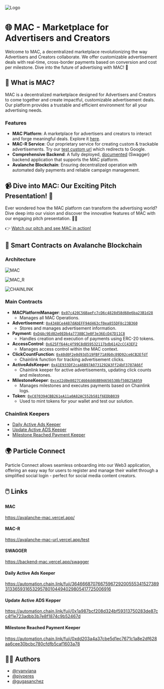
![Logo](https://github.com/pjvperes/avalanche-mac/assets/70733914/03ad5a8a-a338-4384-8de1-91bded6e0950)

# 🌐 MAC - Marketplace for Advertisers and Creators

Welcome to MAC, a decentralized marketplace revolutionizing the way Advertisers and Creators collaborate. We offer customizable advertisement deals with real-time, cross-border payments based on conversion and cost per milestone. Dive into the future of advertising with MAC! 🚀

## 🌟 What is MAC?

MAC is a decentralized marketplace designed for Advertisers and Creators to come together and create impactful, customizable advertisement deals. Our platform provides a trustable and efficient environment for all your advertising needs.

### Features

- **MAC Platform**: A marketplace for advertisers and creators to interact and forge meaningful deals. Explore it [here](https://avalanche-mac.vercel.app/).
- **MAC-R Service**: Our proprietary service for creating custom & trackable advertisements. Try our [test custom url](https://avalanche-mac-url.vercel.app/test) which redirects to Google.
- **Comprehensive Backend**: A fully deployed, [documented](https://backend-mac.vercel.app/swagger) (Swagger) backend application that supports the MAC platform. 
- **Avalanche Blockchain**: Ensuring decentralized operation with automated daily payments and reliable campaign management.

## 📹 Dive into MAC: Our Exciting Pitch Presentation! 🌟

Ever wondered how the MAC platform can transform the advertising world? Dive deep into our vision and discover the innovative features of MAC with our engaging pitch presentation. 🚀🎥

👉 [Watch our pitch and see MAC in action!](https://youtube.com/)


## 🚀 Smart Contracts on Avalanche Blockchain

### Architecture
![MAC](https://github.com/pjvperes/avalanche-mac/assets/70733914/d3eba9b4-906e-4602-b0df-90086f5c06f6)

![MAC_R](https://github.com/pjvperes/avalanche-mac/assets/70733914/658e2185-a93f-4c5d-92f0-2eb759af0e69)

![CHAINLINK](https://github.com/pjvperes/avalanche-mac/assets/70733914/2a1fb615-19c4-4514-bd71-b96c6db5a9c3)

### Main Contracts

- **MACPlatformManager**: [`0x07c420C56BaeFc7cD6c4828d58d68e6ba23B1d28`](https://subnets-test.avax.network/c-chain/address/0x07c420C56BaeFc7cD6c4828d58d68e6ba23B1d28)
  - Manages all MAC Operations.
- **Advertisement**: [`0x4348Ce4487dAbEFF94d463cf0ea855DF8c23B360`](https://subnets-test.avax.network/c-chain/address/0x4348Ce4487dAbEFF94d463cf0ea855DF8c23B360)
  - Stores and manages advertisement information.
- **Payment**: [`0xD4Ac9Ed02e0EDb4a7738BC3e0F3e36EcD47D11C8`](https://subnets-test.avax.network/c-chain/address/0xD4Ac9Ed02e0EDb4a7738BC3e0F3e36EcD47D11C8)
  - Handles creation and execution of payments using ERC-20 tokens.
- **AccessControl**: [`0x625Ff644c4f99C8d859532117bdb6142cCC43EF2`](https://subnets-test.avax.network/c-chain/address/0x625Ff644c4f99C8d859532117bdb6142cCC43EF2)
  - Manages access control within the MAC context.
- **ClickCountFunction**: [`0x40d0F2e0d93d519FBF71A9b0c89D92ce6CB2Efdf`](https://subnets-test.avax.network/c-chain/address/0x40d0F2e0d93d519FBF71A9b0c89D92ce6CB2Efdf)
  - Chainlink function for tracking advertisement clicks.
- **ActiveAdsKeeper**: [`0x41E933DF2ca46B97A0731292A3Ff24bF3707A66f`](https://subnets-test.avax.network/c-chain/address/0x41E933DF2ca46B97A0731292A3Ff24bF3707A66f)
  - Chainlink keeper for active advertisements, updating click counts and milestones.
- **MilestoneKeeper**: [`0xce22d0e8027C4604d468B94656530bf50825A059`](https://subnets-test.avax.network/c-chain/address/0xce22d0e8027C4604d468B94656530bf50825A059)
  - Manages milestones and executes payments based on Chainlink logs.
- **Token**: [`0xC070394CBB261eA11a0A82AC552b581f6EDbB039`](https://subnets-test.avax.network/c-chain/address/0xC070394CBB261eA11a0A82AC552b581f6EDbB039)
  - Used to mint tokens for your wallet and test our solution.

### Chainlink Keepers

- [Daily Active Ads Keeper](https://automation.chain.link/fuji/3646668707667596729200555341527389313365931653295780104494029805417725006916)
- [Update Active ADS Keeper](https://automation.chain.link/fuji/0x1a987bcf208d324bf59313750283de87cc4f1e723adbb3b7e8f1874c9b52467d)
- [Milestone Reached Payment Keeper](https://automation.chain.link/fuji/0xdd203a4a37cbe5d1ec7671c1a8e2df628aa6cee30bcbc780cfdfb5caf1603a78)

## 🌍 Particle Connect

Particle Connect allows seamless onboarding into our Web3 application, offering an easy way for users to register and manage their wallet through a simplified social login - perfect for social media content creators.



## 🖱️ Links

#### MAC
https://avalanche-mac.vercel.app/

#### MAC-R
https://avalanche-mac-url.vercel.app/test

#### SWAGGER
https://backend-mac.vercel.app/swagger

#### Daily Active Ads Keeper
https://automation.chain.link/fuji/3646668707667596729200555341527389313365931653295780104494029805417725006916

#### Update Active ADS Kepper
https://automation.chain.link/fuji/0x1a987bcf208d324bf59313750283de87cc4f1e723adbb3b7e8f1874c9b52467d

#### Milestone Reached Payment Keeper
https://automation.chain.link/fuji/0xdd203a4a37cbe5d1ec7671c1a8e2df628aa6cee30bcbc780cfdfb5caf1603a78


## 👨‍💻 Authors

- [@ryanviana](https://www.github.com/ryanviana)
- [@pjvperes](https://www.github.com/pjvperes)
- [@gugasanchez](https://www.github.com/gugasanchez)
